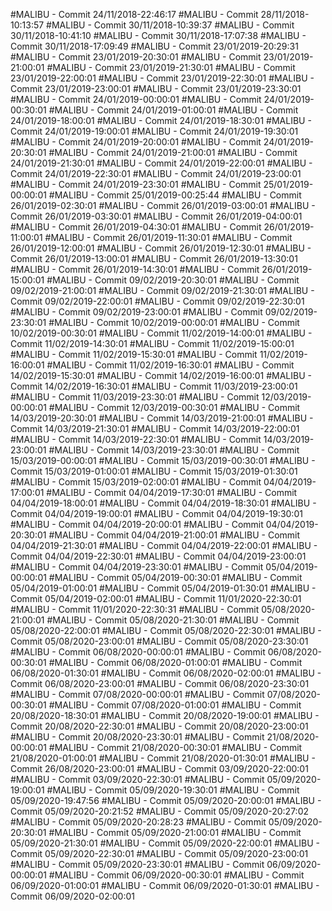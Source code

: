 #MALIBU - Commit 24/11/2018-22:46:17
#MALIBU - Commit 28/11/2018-10:13:57
#MALIBU - Commit 30/11/2018-10:39:37
#MALIBU - Commit 30/11/2018-10:41:10
#MALIBU - Commit 30/11/2018-17:07:38
#MALIBU - Commit 30/11/2018-17:09:49
#MALIBU - Commit 23/01/2019-20:29:31
#MALIBU - Commit 23/01/2019-20:30:01
#MALIBU - Commit 23/01/2019-21:00:01
#MALIBU - Commit 23/01/2019-21:30:01
#MALIBU - Commit 23/01/2019-22:00:01
#MALIBU - Commit 23/01/2019-22:30:01
#MALIBU - Commit 23/01/2019-23:00:01
#MALIBU - Commit 23/01/2019-23:30:01
#MALIBU - Commit 24/01/2019-00:00:01
#MALIBU - Commit 24/01/2019-00:30:01
#MALIBU - Commit 24/01/2019-01:00:01
#MALIBU - Commit 24/01/2019-18:00:01
#MALIBU - Commit 24/01/2019-18:30:01
#MALIBU - Commit 24/01/2019-19:00:01
#MALIBU - Commit 24/01/2019-19:30:01
#MALIBU - Commit 24/01/2019-20:00:01
#MALIBU - Commit 24/01/2019-20:30:01
#MALIBU - Commit 24/01/2019-21:00:01
#MALIBU - Commit 24/01/2019-21:30:01
#MALIBU - Commit 24/01/2019-22:00:01
#MALIBU - Commit 24/01/2019-22:30:01
#MALIBU - Commit 24/01/2019-23:00:01
#MALIBU - Commit 24/01/2019-23:30:01
#MALIBU - Commit 25/01/2019-00:00:01
#MALIBU - Commit 25/01/2019-00:25:44
#MALIBU - Commit 26/01/2019-02:30:01
#MALIBU - Commit 26/01/2019-03:00:01
#MALIBU - Commit 26/01/2019-03:30:01
#MALIBU - Commit 26/01/2019-04:00:01
#MALIBU - Commit 26/01/2019-04:30:01
#MALIBU - Commit 26/01/2019-11:00:01
#MALIBU - Commit 26/01/2019-11:30:01
#MALIBU - Commit 26/01/2019-12:00:01
#MALIBU - Commit 26/01/2019-12:30:01
#MALIBU - Commit 26/01/2019-13:00:01
#MALIBU - Commit 26/01/2019-13:30:01
#MALIBU - Commit 26/01/2019-14:30:01
#MALIBU - Commit 26/01/2019-15:00:01
#MALIBU - Commit 09/02/2019-20:30:01
#MALIBU - Commit 09/02/2019-21:00:01
#MALIBU - Commit 09/02/2019-21:30:01
#MALIBU - Commit 09/02/2019-22:00:01
#MALIBU - Commit 09/02/2019-22:30:01
#MALIBU - Commit 09/02/2019-23:00:01
#MALIBU - Commit 09/02/2019-23:30:01
#MALIBU - Commit 10/02/2019-00:00:01
#MALIBU - Commit 10/02/2019-00:30:01
#MALIBU - Commit 11/02/2019-14:00:01
#MALIBU - Commit 11/02/2019-14:30:01
#MALIBU - Commit 11/02/2019-15:00:01
#MALIBU - Commit 11/02/2019-15:30:01
#MALIBU - Commit 11/02/2019-16:00:01
#MALIBU - Commit 11/02/2019-16:30:01
#MALIBU - Commit 14/02/2019-15:30:01
#MALIBU - Commit 14/02/2019-16:00:01
#MALIBU - Commit 14/02/2019-16:30:01
#MALIBU - Commit 11/03/2019-23:00:01
#MALIBU - Commit 11/03/2019-23:30:01
#MALIBU - Commit 12/03/2019-00:00:01
#MALIBU - Commit 12/03/2019-00:30:01
#MALIBU - Commit 14/03/2019-20:30:01
#MALIBU - Commit 14/03/2019-21:00:01
#MALIBU - Commit 14/03/2019-21:30:01
#MALIBU - Commit 14/03/2019-22:00:01
#MALIBU - Commit 14/03/2019-22:30:01
#MALIBU - Commit 14/03/2019-23:00:01
#MALIBU - Commit 14/03/2019-23:30:01
#MALIBU - Commit 15/03/2019-00:00:01
#MALIBU - Commit 15/03/2019-00:30:01
#MALIBU - Commit 15/03/2019-01:00:01
#MALIBU - Commit 15/03/2019-01:30:01
#MALIBU - Commit 15/03/2019-02:00:01
#MALIBU - Commit 04/04/2019-17:00:01
#MALIBU - Commit 04/04/2019-17:30:01
#MALIBU - Commit 04/04/2019-18:00:01
#MALIBU - Commit 04/04/2019-18:30:01
#MALIBU - Commit 04/04/2019-19:00:01
#MALIBU - Commit 04/04/2019-19:30:01
#MALIBU - Commit 04/04/2019-20:00:01
#MALIBU - Commit 04/04/2019-20:30:01
#MALIBU - Commit 04/04/2019-21:00:01
#MALIBU - Commit 04/04/2019-21:30:01
#MALIBU - Commit 04/04/2019-22:00:01
#MALIBU - Commit 04/04/2019-22:30:01
#MALIBU - Commit 04/04/2019-23:00:01
#MALIBU - Commit 04/04/2019-23:30:01
#MALIBU - Commit 05/04/2019-00:00:01
#MALIBU - Commit 05/04/2019-00:30:01
#MALIBU - Commit 05/04/2019-01:00:01
#MALIBU - Commit 05/04/2019-01:30:01
#MALIBU - Commit 05/04/2019-02:00:01
#MALIBU - Commit 11/01/2020-22:30:01
#MALIBU - Commit 11/01/2020-22:30:31
#MALIBU - Commit 05/08/2020-21:00:01
#MALIBU - Commit 05/08/2020-21:30:01
#MALIBU - Commit 05/08/2020-22:00:01
#MALIBU - Commit 05/08/2020-22:30:01
#MALIBU - Commit 05/08/2020-23:00:01
#MALIBU - Commit 05/08/2020-23:30:01
#MALIBU - Commit 06/08/2020-00:00:01
#MALIBU - Commit 06/08/2020-00:30:01
#MALIBU - Commit 06/08/2020-01:00:01
#MALIBU - Commit 06/08/2020-01:30:01
#MALIBU - Commit 06/08/2020-02:00:01
#MALIBU - Commit 06/08/2020-23:00:01
#MALIBU - Commit 06/08/2020-23:30:01
#MALIBU - Commit 07/08/2020-00:00:01
#MALIBU - Commit 07/08/2020-00:30:01
#MALIBU - Commit 07/08/2020-01:00:01
#MALIBU - Commit 20/08/2020-18:30:01
#MALIBU - Commit 20/08/2020-19:00:01
#MALIBU - Commit 20/08/2020-22:30:01
#MALIBU - Commit 20/08/2020-23:00:01
#MALIBU - Commit 20/08/2020-23:30:01
#MALIBU - Commit 21/08/2020-00:00:01
#MALIBU - Commit 21/08/2020-00:30:01
#MALIBU - Commit 21/08/2020-01:00:01
#MALIBU - Commit 21/08/2020-01:30:01
#MALIBU - Commit 26/08/2020-23:00:01
#MALIBU - Commit 03/09/2020-22:00:01
#MALIBU - Commit 03/09/2020-22:30:01
#MALIBU - Commit 05/09/2020-19:00:01
#MALIBU - Commit 05/09/2020-19:30:01
#MALIBU - Commit 05/09/2020-19:47:56
#MALIBU - Commit 05/09/2020-20:00:01
#MALIBU - Commit 05/09/2020-20:21:52
#MALIBU - Commit 05/09/2020-20:27:02
#MALIBU - Commit 05/09/2020-20:28:23
#MALIBU - Commit 05/09/2020-20:30:01
#MALIBU - Commit 05/09/2020-21:00:01
#MALIBU - Commit 05/09/2020-21:30:01
#MALIBU - Commit 05/09/2020-22:00:01
#MALIBU - Commit 05/09/2020-22:30:01
#MALIBU - Commit 05/09/2020-23:00:01
#MALIBU - Commit 05/09/2020-23:30:01
#MALIBU - Commit 06/09/2020-00:00:01
#MALIBU - Commit 06/09/2020-00:30:01
#MALIBU - Commit 06/09/2020-01:00:01
#MALIBU - Commit 06/09/2020-01:30:01
#MALIBU - Commit 06/09/2020-02:00:01
